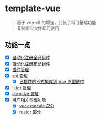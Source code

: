 # template-vue
> 基于 vue-cli 的增强，封装了常用基础功能 <br/>
> 复制相应文件即可使用

## 功能一览
- [x] [自动化注册全局组件](./src/components)
- [x] [自动化注册布局组件](./src/layouts)
- [x] [插件管理](./src/plugins)
- [x] [api 管理](./src/api)
    - [x] [已插件的形式集成到 Vue 原型链中](./src/plugins/api.js)
- [x] [filter 管理](./src/filters)
- [x] [directive 管理](./src/directives)
- [x] 用户相关基础功能
    - [x] [vuex module 部分](./src/store)
    - [x] [router 部分](./src/router)